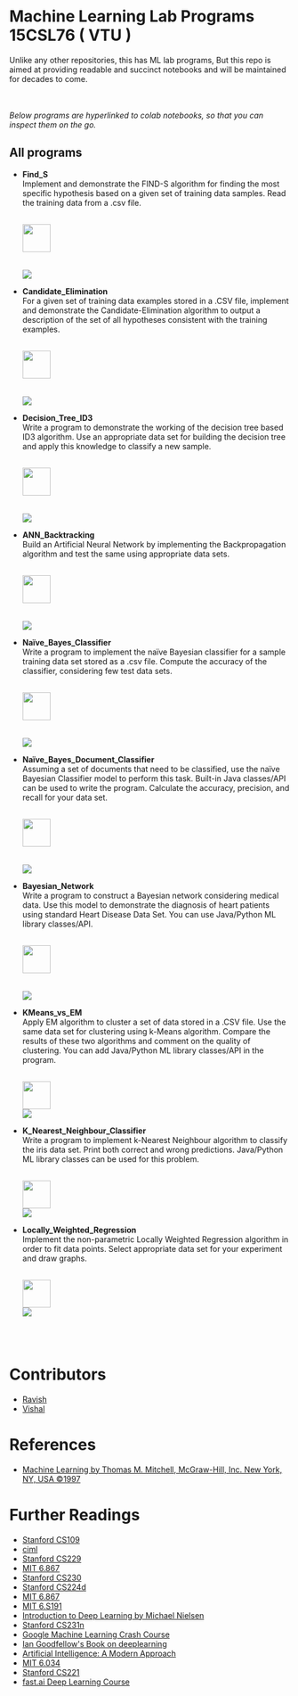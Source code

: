 # Machine Learning Lab Programs 15CSL76 ( VTU )

Unlike any other repositories, this has ML lab programs,
But this repo is aimed at providing readable and succinct notebooks and will be maintained for decades to come.

<br>
<br>
<i>Below programs are hyperlinked to colab notebooks, so that you can inspect them on the go. </i> 

## All programs 
- **Find_S**  <br>
Implement and demonstrate the FIND-S algorithm for finding the most specific hypothesis based on a given set of training data samples. Read the training data from a .csv file.<pre>  <a href="https://github.com/ravish0007/ml/blob/master/pdfs/1_find_s.pdf"> <img src="https://image.flaticon.com/icons/png/128/179/179483.png" height=50px width=50px align = "center"> </a>        <a href="https://colab.research.google.com/gist/ravish0007/faf21ae1c6d436630d87d2b92d702e66/1_find_s.ipynb"> <img src="https://colab.research.google.com/assets/colab-badge.svg" align="center"></a></pre> 


- **Candidate_Elimination** <br>
For a given set of training data examples stored in a .CSV file, implement and demonstrate the Candidate-Elimination algorithm to output a description of the set of all hypotheses consistent with the training examples.<pre>  <a href="https://github.com/ravish0007/ml/blob/master/pdfs/2_candidate_elimination.pdf"> <img src="https://image.flaticon.com/icons/png/128/179/179483.png" height=50px width=50px align = "center"> </a>        <a href="https://colab.research.google.com/gist/ravish0007/ca03476e8a0054a9025d9acef518c935/2_candidate_elimination.ipynb"> <img src="https://colab.research.google.com/assets/colab-badge.svg" align="center"></a>  </pre>

- **Decision_Tree_ID3** <br>
Write a program to demonstrate the working of the decision tree based ID3 algorithm. Use an appropriate data set for building the decision tree and apply this knowledge to classify a new sample.<pre>  <a href="https://github.com/ravish0007/ml/blob/master/pdfs/3_decision_tree_ID3.pdf"> <img src="https://image.flaticon.com/icons/png/128/179/179483.png" height=50px width=50px align = "center"> </a>        <a href="https://colab.research.google.com/gist/ravish0007/c3ae56f4e62b70b03d77362081b912f8/3_decision_tree_id3.ipynb" > <img src="https://colab.research.google.com/assets/colab-badge.svg" align="center"></a> </pre>

- **ANN_Backtracking** <br>
Build an Artificial Neural Network by implementing the Backpropagation algorithm and test the same using appropriate data sets.<pre>  <a href="https://github.com/ravish0007/ml/blob/master/pdfs/4_ann_backprop.pdf"> <img src="https://image.flaticon.com/icons/png/128/179/179483.png" height=50px width=50px align = "center"> </a>        <a href="https://colab.research.google.com/gist/ravish0007/3ca160a9c4c58630a235d1148bfaa210/4_ann_backprop.ipynb" > <img src="https://colab.research.google.com/assets/colab-badge.svg" align="center"></a> </pre>


- **Naïve_Bayes_Classifier** <br>
Write a program to implement the naïve Bayesian classifier for a sample training data set stored as a .csv file. Compute the accuracy of the classifier, considering few test data sets.<pre>  <a href="https://github.com/ravish0007/ml/blob/master/pdfs/5_naive_bayes_classifier.pdf"> <img src="https://image.flaticon.com/icons/png/128/179/179483.png" height=50px width=50px align = "center"> </a>        <a href="https://colab.research.google.com/gist/ravish0007/7af2297f005a81391653b36372fc9556/5_naive_bayes_classifier.ipynb" > <img src="https://colab.research.google.com/assets/colab-badge.svg" align="center"></a> </pre>


- **Naïve_Bayes_Document_Classifier**<br>
Assuming a set of documents that need to be classified, use the naïve Bayesian Classifier model to perform this task. Built-in Java classes/API can be used to write the program. Calculate the accuracy, precision, and recall for your data set.<pre>  <a href="https://github.com/ravish0007/ml/blob/master/pdfs/6_naive_bayes_doc_classifier.pdf"> <img src="https://image.flaticon.com/icons/png/128/179/179483.png" height=50px width=50px align = "center"> </a>        <a href="https://colab.research.google.com/gist/ravish0007/7642d5678c1a842ac00e8da442f62029/6_naive_bayes_doc_classification.ipynb" > <img src="https://colab.research.google.com/assets/colab-badge.svg" align="center"></a> </pre>

- **Bayesian_Network**<br>
Write a program to construct a Bayesian network considering medical data. Use this model to demonstrate the diagnosis of heart patients using standard Heart Disease Data Set. You can use Java/Python ML library classes/API.<pre>  <a href="https://github.com/ravish0007/ml/blob/master/pdfs/7_bayesian_network.pdf"> <img src="https://image.flaticon.com/icons/png/128/179/179483.png" height=50px width=50px align = "center"> </a>        <a href="https://colab.research.google.com/gist/ravish0007/2229576288831102137adb4e0a1f2c91/7_bayesian_network.ipynb" > <img src="https://colab.research.google.com/assets/colab-badge.svg" align="center"></a> </pre>

- **KMeans_vs_EM** <br>
Apply EM algorithm to cluster a set of data stored in a .CSV file. Use the same data set for clustering using k-Means algorithm. Compare the results of these two algorithms and comment on the quality of clustering. You can add Java/Python ML library classes/API in the program.<pre>  <a href="https://github.com/ravish0007/ml/blob/master/pdfs/8_k_means_gmm.pdf" > <img src="https://image.flaticon.com/icons/png/128/179/179483.png" height=50px width=50px align = "center"></a>          <a href="https://colab.research.google.com/github/ravish0007/ml/blob/master/8_k_means_gmm/8_k_means_gmm.ipynb" ><img src="https://colab.research.google.com/assets/colab-badge.svg" align="center"></a></pre>

- **K_Nearest_Neighbour_Classifier**<br>
Write a program to implement k-Nearest Neighbour algorithm to classify the iris data set. Print both correct and wrong predictions. Java/Python ML library classes can be used for this problem.<pre>  <a href="https://github.com/ravish0007/ml/blob/master/pdfs/9_k_nearest_neighbour.pdf" > <img src="https://image.flaticon.com/icons/png/128/179/179483.png" height=50px width=50px align = "center"></a>          <a href="https://colab.research.google.com/github/ravish0007/ml/blob/master/9_k_nearest_neighbour/9_k_nearest_neighbour.ipynb" ><img src="https://colab.research.google.com/assets/colab-badge.svg" align="center"></a></pre>

- **Locally_Weighted_Regression** <br>
Implement the non-parametric Locally Weighted Regression algorithm in order to fit data points. Select appropriate data set for your experiment and draw graphs.<pre>  <a href="https://github.com/ravish0007/ml/blob/master/pdfs/10_local_weighted_regression.pdf" > <img src="https://image.flaticon.com/icons/png/128/179/179483.png" height=50px width=50px align = "center"></a>          <a href="https://colab.research.google.com/github/ravish0007/ml/blob/master/10_local_weighted_regression/10_local_weighted_regression.ipynb" ><img src="https://colab.research.google.com/assets/colab-badge.svg" align="center"></a></pre>

<br><br>
# Contributors

* [Ravish](https://github.com/ravish0007)<br>
* [Vishal](https://github.com/LastBencher-98)<br>

# References

* [Machine Learning by Thomas M. Mitchell, McGraw-Hill, Inc. New York, NY, USA ©1997](http://profsite.um.ac.ir/~monsefi/machine-learning/pdf/Machine-Learning-Tom-Mitchell.pdf)

# Further Readings
* [Stanford CS109](http://web.stanford.edu/class/cs109/)
* [ciml](http://ciml.info/)
* [Stanford CS229](http://cs229.stanford.edu/)
* [MIT 6.867](https://ocw.mit.edu/courses/electrical-engineering-and-computer-science/6-867-machine-learning-fall-2006/)
* [Stanford CS230](https://cs230.stanford.edu/)
* [Stanford CS224d](https://cs224d.stanford.edu/)
* [MIT 6.867 ](https://ocw.mit.edu/courses/electrical-engineering-and-computer-science/6-867-machine-learning-fall-2006/)
* [MIT 6.S191](http://introtodeeplearning.com/)
* [Introduction to Deep Learning by  Michael Nielsen](http://neuralnetworksanddeeplearning.com/)
* [Stanford CS231n](http://cs231n.github.io/)
* [Google Machine Learning Crash Course](https://developers.google.com/machine-learning/crash-course)
* [Ian Goodfellow's Book on deeplearning](https://www.deeplearningbook.org/)
* [Artificial Intelligence: A Modern Approach](http://aima.cs.berkeley.edu/)
* [MIT 6.034](https://ocw.mit.edu/courses/electrical-engineering-and-computer-science/6-034-artificial-intelligence-fall-2010/)
* [Stanford CS221](https://stanford-cs221.github.io/autumn2019/)
* [fast.ai Deep Learning Course]( http://course.fast.ai)







